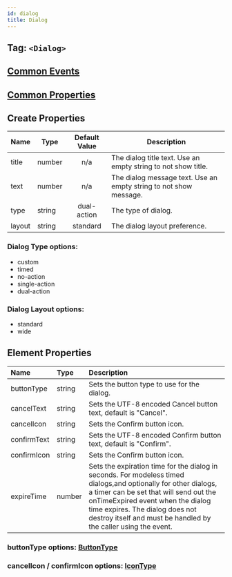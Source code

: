 ```yaml
---
id: dialog
title: Dialog
---
```


## Tag: `<Dialog>`

## [Common Events](../types/Events.md)

## [Common Properties](../types/Properties.md)

## Create Properties

| Name   | Type   | Default Value | Description |
| ------ | ------ | :-----------: | ----------- |
| title  | number |      n/a      | The dialog title text. Use an empty string to not show title. |
| text   | number |      n/a      | The dialog message text. Use an empty string to not show message. |
| type   | string |  dual-action  | The type of dialog. |
| layout | string |    standard   | The dialog layout preference. |

### Dialog Type options:
- custom
- timed
- no-action
- single-action
- dual-action

### Dialog Layout options:
- standard
- wide

## Element Properties

| Name        | Type   | Description |
| :---------- | :----- | :---------- |
| buttonType  | string | Sets the button type to use for the dialog. |
| cancelText  | string | Sets the UTF-8 encoded Cancel button text, default is "Cancel". |
| cancelIcon  | string | Sets the Confirm button icon. |
| confirmText | string | Sets the UTF-8 encoded Confirm button text, default is "Confirm". |
| confirmIcon | string | Sets the Confirm button icon. |
| expireTime  | number | Sets the expiration time for the dialog in seconds. For modeless timed dialogs,and optionally for other dialogs, a timer can be set that will send out the onTimeExpired event when the dialog time expires. The dialog does not destroy itself and must be handled by the caller using the event.|

### buttonType options: [ButtonType](../types/ButtonType.md)

### cancelIcon / confirmIcon  options: [IconType](../types/IconType.md)
